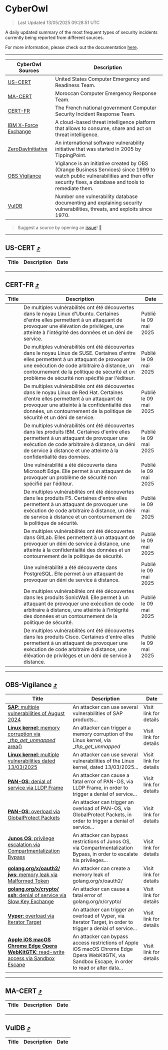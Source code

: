 
 <div id='top'></div>

# CyberOwl

 > Last Updated 13/05/2025 09:28:51 UTC
 
 A daily updated summary of the most frequent types of security incidents currently being reported from different sources.
 
 For more information, please check out the documentation [here](./docs/README.md).
 
 ---
 |CyberOwl Sources|Description|
 |---|---|
 |[US-CERT](#us-cert-arrow_heading_up)|United States Computer Emergency and Readiness Team.|
 |[MA-CERT](#ma-cert-arrow_heading_up)|Moroccan Computer Emergency Response Team.|
 |[CERT-FR](#cert-fr-arrow_heading_up)|The French national government Computer Security Incident Response Team.|
 |[IBM X-Force Exchange](#ibmcloud-arrow_heading_up)|A cloud-based threat intelligence platform that allows to consume, share and act on threat intelligence.|
 |[ZeroDayInitiative](#zerodayinitiative-arrow_heading_up)|An international software vulnerability initiative that was started in 2005 by TippingPoint.|
 |[OBS Vigilance](#obs-vigilance-arrow_heading_up)|Vigilance is an initiative created by OBS (Orange Business Services) since 1999 to watch public vulnerabilities and then offer security fixes, a database and tools to remediate them.|
 |[VulDB](#vuldb-arrow_heading_up)|Number one vulnerability database documenting and explaining security vulnerabilities, threats, and exploits since 1970.|
 
 > Suggest a source by opening an [issue](https://github.com/karimhabush/cyberowl/issues)! :raised_hands:
 ---

## US-CERT [:arrow_heading_up:](#cyberowl)

 |Title|Description|Date|
 |---|---|---|
 
 ---

## CERT-FR [:arrow_heading_up:](#cyberowl)

 |Title|Description|Date|
 |---|---|---|
 |[](https://www.cert.ssi.gouv.fr/avis/CERTFR-2025-AVI-0387/)|De multiples vulnérabilités ont été découvertes dans le noyau Linux d'Ubuntu. Certaines d'entre elles permettent à un attaquant de provoquer une élévation de privilèges, une atteinte à l'intégrité des données et un déni de service.|Publié le 09 mai 2025|
 |[](https://www.cert.ssi.gouv.fr/avis/CERTFR-2025-AVI-0386/)|De multiples vulnérabilités ont été découvertes dans le noyau Linux de SUSE. Certaines d'entre elles permettent à un attaquant de provoquer une exécution de code arbitraire à distance, un contournement de la politique de sécurité et un problème de sécurité non spécifié par l'éditeur.|Publié le 09 mai 2025|
 |[](https://www.cert.ssi.gouv.fr/avis/CERTFR-2025-AVI-0385/)|De multiples vulnérabilités ont été découvertes dans le noyau Linux de Red Hat. Certaines d'entre elles permettent à un attaquant de provoquer une atteinte à la confidentialité des données, un contournement de la politique de sécurité et un déni de service.|Publié le 09 mai 2025|
 |[](https://www.cert.ssi.gouv.fr/avis/CERTFR-2025-AVI-0384/)|De multiples vulnérabilités ont été découvertes dans les produits IBM. Certaines d'entre elles permettent à un attaquant de provoquer une exécution de code arbitraire à distance, un déni de service à distance et une atteinte à la confidentialité des données.|Publié le 09 mai 2025|
 |[](https://www.cert.ssi.gouv.fr/avis/CERTFR-2025-AVI-0383/)|Une vulnérabilité a été découverte dans Microsoft Edge. Elle permet à un attaquant de provoquer un problème de sécurité non spécifié par l'éditeur.|Publié le 09 mai 2025|
 |[](https://www.cert.ssi.gouv.fr/avis/CERTFR-2025-AVI-0382/)|De multiples vulnérabilités ont été découvertes dans les produits F5. Certaines d'entre elles permettent à un attaquant de provoquer une exécution de code arbitraire à distance, un déni de service à distance et un contournement de la politique de sécurité.|Publié le 09 mai 2025|
 |[](https://www.cert.ssi.gouv.fr/avis/CERTFR-2025-AVI-0381/)|De multiples vulnérabilités ont été découvertes dans GitLab. Elles permettent à un attaquant de provoquer un déni de service à distance, une atteinte à la confidentialité des données et un contournement de la politique de sécurité.|Publié le 09 mai 2025|
 |[](https://www.cert.ssi.gouv.fr/avis/CERTFR-2025-AVI-0380/)|Une vulnérabilité a été découverte dans PostgreSQL. Elle permet à un attaquant de provoquer un déni de service à distance.|Publié le 09 mai 2025|
 |[](https://www.cert.ssi.gouv.fr/avis/CERTFR-2025-AVI-0379/)|De multiples vulnérabilités ont été découvertes dans les produits SonicWall. Elle permet à un attaquant de provoquer une exécution de code arbitraire à distance, une atteinte à l'intégrité des données et un contournement de la politique de sécurité.|Publié le 09 mai 2025|
 |[](https://www.cert.ssi.gouv.fr/avis/CERTFR-2025-AVI-0378/)|De multiples vulnérabilités ont été découvertes dans les produits Cisco. Certaines d'entre elles permettent à un attaquant de provoquer une exécution de code arbitraire à distance, une élévation de privilèges et un déni de service à distance.|Publié le 09 mai 2025|
 
 ---

## OBS-Vigilance [:arrow_heading_up:](#cyberowl)

 |Title|Description|Date|
 |---|---|---|
 |[<a href="https://vigilance.fr/vulnerability/SAP-multiple-vulnerabilities-of-August-2024-44913" class="noirorange"><b>SAP</b>: multiple vulnerabilities of August 2024</a>](https://vigilance.fr/vulnerability/SAP-multiple-vulnerabilities-of-August-2024-44913)|An attacker can use several vulnerabilities of SAP products...|Visit link for details|
 |[<a href="https://vigilance.fr/vulnerability/Linux-kernel-memory-corruption-via-thp-get-unmapped-area-44912" class="noirorange"><b>Linux kernel</b>: memory corruption via __thp_get_unmapped_<wbr>area()</wbr></a>](https://vigilance.fr/vulnerability/Linux-kernel-memory-corruption-via-thp-get-unmapped-area-44912)|An attacker can trigger a memory corruption of the Linux kernel, via __thp_get_unmapped_|Visit link for details|
 |[<a href="https://vigilance.fr/vulnerability/Linux-kernel-multiple-vulnerabilities-dated-13-03-2025-46587" class="noirorange"><b>Linux kernel</b>: multiple vulnerabilities dated 13/03/2025</a>](https://vigilance.fr/vulnerability/Linux-kernel-multiple-vulnerabilities-dated-13-03-2025-46587)|An attacker can use several vulnerabilities of the Linux kernel, dated 13/03/2025...|Visit link for details|
 |[<a href="https://vigilance.fr/vulnerability/PAN-OS-denial-of-service-via-LLDP-Frame-46586" class="noirorange"><b>PAN-OS</b>: denial of service via LLDP Frame</a>](https://vigilance.fr/vulnerability/PAN-OS-denial-of-service-via-LLDP-Frame-46586)|An attacker can cause a fatal error of PAN-OS, via LLDP Frame, in order to trigger a denial of service...|Visit link for details|
 |[<a href="https://vigilance.fr/vulnerability/PAN-OS-overload-via-GlobalProtect-Packets-46584" class="noirorange"><b>PAN-OS</b>: overload via GlobalProtect Packets</a>](https://vigilance.fr/vulnerability/PAN-OS-overload-via-GlobalProtect-Packets-46584)|An attacker can trigger an overload of PAN-OS, via GlobalProtect Packets, in order to trigger a denial of service...|Visit link for details|
 |[<a href="https://vigilance.fr/vulnerability/Junos-OS-privilege-escalation-via-Compartmentalization-Bypass-46582" class="noirorange"><b>Junos OS</b>: privilege escalation via Compartmentalization Bypass</a>](https://vigilance.fr/vulnerability/Junos-OS-privilege-escalation-via-Compartmentalization-Bypass-46582)|An attacker can bypass restrictions of Junos OS, via Compartmentalization Bypass, in order to escalate his privileges...|Visit link for details|
 |[<a href="https://vigilance.fr/vulnerability/golang-org-x-oauth2-jws-memory-leak-via-Malformed-Token-46581" class="noirorange"><b>golang.org/x/oauth2/<wbr>jws</wbr></b>: memory leak via Malformed Token</a>](https://vigilance.fr/vulnerability/golang-org-x-oauth2-jws-memory-leak-via-Malformed-Token-46581)|An attacker can create a memory leak of golang.org/x/oauth2/|Visit link for details|
 |[<a href="https://vigilance.fr/vulnerability/golang-org-x-crypto-ssh-denial-of-service-via-Slow-Key-Exchange-46580" class="noirorange"><b>golang.org/x/crypto/<wbr>ssh</wbr></b>: denial of service via Slow Key Exchange</a>](https://vigilance.fr/vulnerability/golang-org-x-crypto-ssh-denial-of-service-via-Slow-Key-Exchange-46580)|An attacker can cause a fatal error of golang.org/x/crypto/|Visit link for details|
 |[<a href="https://vigilance.fr/vulnerability/Vyper-overload-via-Iterator-Target-46578" class="noirorange"><b>Vyper</b>: overload via Iterator Target</a>](https://vigilance.fr/vulnerability/Vyper-overload-via-Iterator-Target-46578)|An attacker can trigger an overload of Vyper, via Iterator Target, in order to trigger a denial of service...|Visit link for details|
 |[<a href="https://vigilance.fr/vulnerability/Apple-iOS-macOS-Chrome-Edge-Opera-WebKitGTK-read-write-access-via-Sandbox-Escape-46575" class="noirorange"><b>Apple iOS  macOS  Chrome  Edge  Opera  WebKitGTK</b>: read-write access via Sandbox Escape</a>](https://vigilance.fr/vulnerability/Apple-iOS-macOS-Chrome-Edge-Opera-WebKitGTK-read-write-access-via-Sandbox-Escape-46575)|An attacker can bypass access restrictions of Apple iOS  macOS  Chrome  Edge  Opera  WebKitGTK, via Sandbox Escape, in order to read or alter data...|Visit link for details|
 
 ---

## MA-CERT [:arrow_heading_up:](#cyberowl)

 |Title|Description|Date|
 |---|---|---|
 
 ---

## VulDB [:arrow_heading_up:](#cyberowl)

 |Title|Description|Date|
 |---|---|---|
 